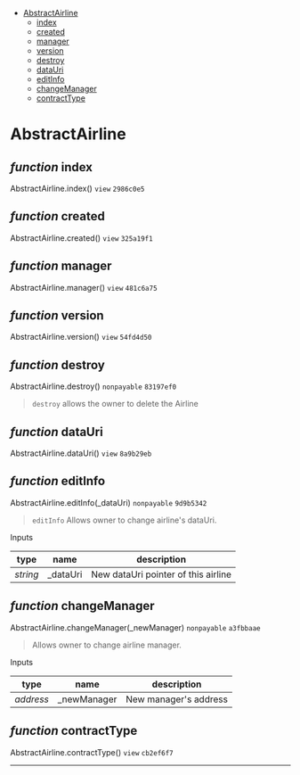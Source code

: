 * [AbstractAirline](#abstractairline)
  * [index](#function-index)
  * [created](#function-created)
  * [manager](#function-manager)
  * [version](#function-version)
  * [destroy](#function-destroy)
  * [dataUri](#function-datauri)
  * [editInfo](#function-editinfo)
  * [changeManager](#function-changemanager)
  * [contractType](#function-contracttype)

# AbstractAirline


## *function* index

AbstractAirline.index() `view` `2986c0e5`





## *function* created

AbstractAirline.created() `view` `325a19f1`





## *function* manager

AbstractAirline.manager() `view` `481c6a75`





## *function* version

AbstractAirline.version() `view` `54fd4d50`





## *function* destroy

AbstractAirline.destroy() `nonpayable` `83197ef0`

> `destroy` allows the owner to delete the Airline




## *function* dataUri

AbstractAirline.dataUri() `view` `8a9b29eb`





## *function* editInfo

AbstractAirline.editInfo(_dataUri) `nonpayable` `9d9b5342`

> `editInfo` Allows owner to change airline's dataUri.

Inputs

| **type** | **name** | **description** |
|-|-|-|
| *string* | _dataUri | New dataUri pointer of this airline |


## *function* changeManager

AbstractAirline.changeManager(_newManager) `nonpayable` `a3fbbaae`

> Allows owner to change airline manager.

Inputs

| **type** | **name** | **description** |
|-|-|-|
| *address* | _newManager | New manager's address |


## *function* contractType

AbstractAirline.contractType() `view` `cb2ef6f7`





---